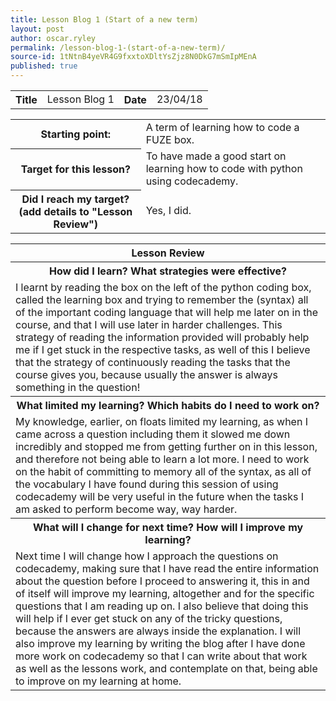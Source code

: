 ```yaml
---
title: Lesson Blog 1 (Start of a new term)
layout: post
author: oscar.ryley
permalink: /lesson-blog-1-(start-of-a-new-term)/
source-id: 1tNtnB4yeVR4G9fxxtoXDltYsZjz8N0DkG7mSmIpMEnA
published: true
---
```

<table>
  <tr>
    <th>Title</th>
    <td>Lesson Blog 1</td>
    <th>Date</th>
    <td>23/04/18</td>
  </tr>
</table>


<table>
  <tr>
    <th>Starting point:</th>
    <td>A term of learning how to code a FUZE box.</td>
  </tr>
  <tr>
    <th>Target for this lesson?</th>
    <td>To have made a good start on learning how to code with python using codecademy.</td>
  </tr>
  <tr>
    <th>Did I reach my target? 
(add details to "Lesson Review")</th>
    <td> Yes, I did.</td>
  </tr>
</table>


<table>
  <tr>
    <th>Lesson Review</th>
  </tr>
  <tr>
    <th>How did I learn? What strategies were effective? </th>
  </tr>
  <tr>
    <td>I learnt by reading the box on the left of the python coding box, called the learning box and trying to remember the (syntax) all of the important coding language that will help me later on in the course, and that I will use later in harder challenges. This strategy of reading the information provided will probably help me if I get stuck in the respective tasks, as well of this I believe that the strategy of continuously reading the tasks that the course gives you, because usually the answer is always something in the question! </td>
  </tr>
  <tr>
    <th>What limited my learning? Which habits do I need to work on? </th>
  </tr>
  <tr>
    <td>My knowledge, earlier, on floats limited my learning, as when I came across a question including them it slowed me down incredibly and stopped me from getting further on in this lesson, and therefore not being able to learn a lot more. I need to work on the habit of committing to memory all of the syntax, as all of the vocabulary I have found during this session of using codecademy will be very useful in the future when the tasks I am asked to perform become way, way harder.  </td>
  </tr>
  <tr>
    <th>What will I change for next time? How will I improve my learning?</th>
  </tr>
  <tr>
    <td>Next time I will change how I approach the questions on codecademy, making sure that I have read the entire information about the question before I proceed to answering it, this in and of itself will improve my learning, altogether and for the specific questions that I am reading up on. I also believe that doing this will help if I ever get stuck on any of the tricky questions, because the answers are always inside the explanation. I will also improve my learning by writing the blog after I have done more work on codecademy so that I can write about that work as well as the lessons work, and contemplate on that, being able to improve on my learning at home.  </td>
  </tr>
</table>


